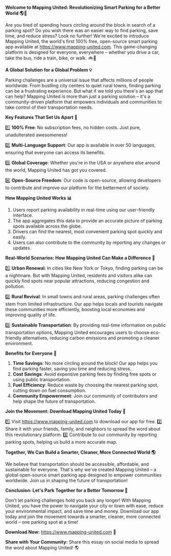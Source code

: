 **Welcome to Mapping United: Revolutionizing Smart Parking for a Better World 🌎🚗**

Are you tired of spending hours circling around the block in search of a parking spot? Do you wish there was an easier way to find parking, save time, and reduce stress? Look no further! We're excited to introduce Mapping United, the world's first 100% free, open-source smart parking app available at https://www.mapping-united.com. This game-changing platform is designed for everyone, everywhere – whether you drive a car, take the bus, ride a train, bike, or walk. 🚲🚌

**A Global Solution for a Global Problem 💡**

Parking challenges are a universal issue that affects millions of people worldwide. From bustling city centers to quiet rural towns, finding parking can be a frustrating experience. But what if we told you there's an app that can help? Mapping United is more than just a parking solution – it's a community-driven platform that empowers individuals and communities to take control of their transportation needs.

**Key Features That Set Us Apart 🚀**

1️⃣ **100% Free**: No subscription fees, no hidden costs. Just pure, unadulterated awesomeness!

2️⃣ **Multi-Language Support**: Our app is available in over 50 languages, ensuring that everyone can access its benefits.

3️⃣ **Global Coverage**: Whether you're in the USA or anywhere else around the world, Mapping United has got you covered.

4️⃣ **Open-Source Freedom**: Our code is open-source, allowing developers to contribute and improve our platform for the betterment of society.

**How Mapping United Works 📊**

1. Users report parking availability in real-time using our user-friendly interface.
2. The app aggregates this data to provide an accurate picture of parking spots available across the globe.
3. Drivers can find the nearest, most convenient parking spot quickly and easily.
4. Users can also contribute to the community by reporting any changes or updates.

**Real-World Scenarios: How Mapping United Can Make a Difference 🌟**

1️⃣ **Urban Renewal**: In cities like New York or Tokyo, finding parking can be a nightmare. But with Mapping United, residents and visitors alike can quickly find spots near popular attractions, reducing congestion and pollution.

2️⃣ **Rural Revival**: In small towns and rural areas, parking challenges often stem from limited infrastructure. Our app helps locals and tourists navigate these communities more efficiently, boosting local economies and improving quality of life.

3️⃣ **Sustainable Transportation**: By providing real-time information on public transportation options, Mapping United encourages users to choose eco-friendly alternatives, reducing carbon emissions and promoting a cleaner environment.

**Benefits for Everyone 🌈**

1. **Time Savings**: No more circling around the block! Our app helps you find parking faster, saving you time and reducing stress.
2. **Cost Savings**: Avoid expensive parking fees by finding free spots or using public transportation.
3. **Fuel Efficiency**: Reduce waste by choosing the nearest parking spot, cutting down on fuel consumption.
4. **Community Empowerment**: Join our community of contributors and help shape the future of transportation.

**Join the Movement: Download Mapping United Today 🎉**

1️⃣ Visit https://www.mapping-united.com to download our app for free.
2️⃣ Share it with your friends, family, and neighbors to spread the word about this revolutionary platform.
3️⃣ Contribute to our community by reporting parking spots, helping us build a more accurate map.

**Together, We Can Build a Smarter, Cleaner, More Connected World 🌎**

We believe that transportation should be accessible, affordable, and sustainable for everyone. That's why we've created Mapping United – a global open-source smart parking app designed to empower communities worldwide. Join us in shaping the future of transportation!

**Conclusion: Let's Park Together for a Better Tomorrow 🌟**

Don't let parking challenges hold you back any longer! With Mapping United, you have the power to navigate your city or town with ease, reduce your environmental impact, and save time and money. Download our app today and join the movement towards a smarter, cleaner, more connected world – one parking spot at a time!

**Download Now:** https://www.mapping-united.com 🚀

**Share with Your Community:** Share this essay on social media to spread the word about Mapping United! 🌎